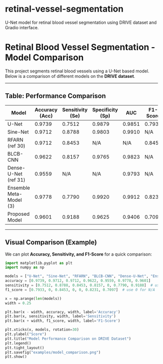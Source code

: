 # retinal-vessel-segmentation
U-Net model for retinal blood vessel segmentation using DRIVE dataset and Gradio interface.
# Retinal Blood Vessel Segmentation - Model Comparison

This project segments retinal blood vessels using a U-Net based model. Below is a comparison of different models on the **DRIVE dataset**.

---

## Table: Performance Comparison

| Model                   | Accuracy (Acc) | Sensitivity (Se) | Specificity (Sp) | AUC    | F1-Score |
|-------------------------|----------------|-----------------|-----------------|--------|----------|
| U-Net                   | 0.9739         | 0.7512          | 0.9879          | 0.9851 | 0.7933   |
| Sine-Net                | 0.9712         | 0.8788          | 0.9803          | 0.9910 | N/A      |
| RFARN (ref 30)          | 0.9712         | 0.8453          | N/A             | N/A    | 0.8453   |
| BLCB-CNN                | 0.9622         | 0.8157          | 0.9765          | 0.9823 | N/A      |
| Dense-U-Net (ref 31)    | 0.9559         | N/A             | N/A             | 0.9793 | N/A      |
| Ensemble Meta-Model (3) | 0.9778         | 0.7790          | 0.9920          | 0.9912 | 0.8231   |
| Proposed Model          | 0.9601         | 0.9188          | 0.9625          | 0.9406 | 0.7097   |

---

## Visual Comparison (Example)

We can plot **Accuracy, Sensitivity, and F1-Score** for a quick comparison:

```python
import matplotlib.pyplot as plt
import numpy as np

models = ["U-Net", "Sine-Net", "RFARN", "BLCB-CNN", "Dense-U-Net", "Ensemble", "Proposed"]
accuracy = [0.9739, 0.9712, 0.9712, 0.9622, 0.9559, 0.9778, 0.9601]
sensitivity = [0.7512, 0.8788, 0.8453, 0.8157, 0, 0.7790, 0.9188]  # use 0 for N/A
f1_score = [0.7933, 0, 0.8453, 0, 0, 0.8231, 0.7097]  # use 0 for N/A

x = np.arange(len(models))
width = 0.25

plt.bar(x - width, accuracy, width, label='Accuracy')
plt.bar(x, sensitivity, width, label='Sensitivity')
plt.bar(x + width, f1_score, width, label='F1-Score')

plt.xticks(x, models, rotation=30)
plt.ylabel("Score")
plt.title("Model Performance Comparison on DRIVE Dataset")
plt.legend()
plt.tight_layout()
plt.savefig("examples/model_comparison.png")
plt.show()
